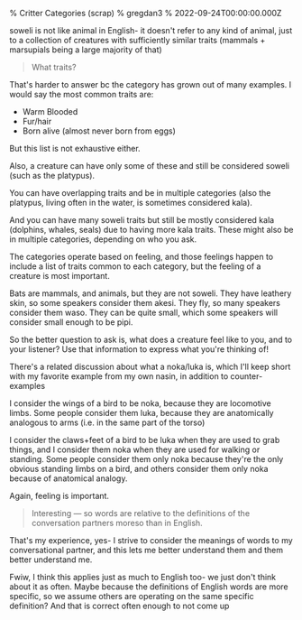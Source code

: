 % Critter Categories (scrap)
% gregdan3
% 2022-09-24T00:00:00.000Z

soweli is not like animal in English- it doesn't refer to any kind of animal, just to a collection of creatures with sufficiently similar traits (mammals + marsupials being a large majority of that)

> What traits?

That's harder to answer bc the category has grown out of many examples. I would say the most common traits are:

- Warm Blooded
- Fur/hair
- Born alive (almost never born from eggs)

But this list is not exhaustive either.

Also, a creature can have only some of these and still be considered soweli (such as the platypus).

You can have overlapping traits and be in multiple categories (also the platypus, living often in the water, is sometimes considered kala).

And you can have many soweli traits but still be mostly considered kala (dolphins, whales, seals) due to having more kala traits. These might also be in multiple categories, depending on who you ask.

The categories operate based on feeling, and those feelings happen to include a list of traits common to each category, but the feeling of a creature is most important.

Bats are mammals, and animals, but they are not soweli. They have leathery skin, so some speakers consider them akesi. They fly, so many speakers consider them waso. They can be quite small, which some speakers will consider small enough to be pipi.

So the better question to ask is, what does a creature feel like to you, and to your listener? Use that information to express what you're thinking of!

There's a related discussion about what a noka/luka is, which I'll keep short with my favorite example from my own nasin, in addition to counter-examples

I consider the wings of a bird to be noka, because they are locomotive limbs. Some people consider them luka, because they are anatomically analogous to arms (i.e. in the same part of the torso)

I consider the claws+feet of a bird to be luka when they are used to grab things, and I consider them noka when they are used for walking or standing. Some people consider them only noka because they're the only obvious standing limbs on a bird, and others consider them only noka because of anatomical analogy.

Again, feeling is important.

> Interesting — so words are relative to the definitions of the conversation partners moreso than in English.

That's my experience, yes- I strive to consider the meanings of words to my conversational partner, and this lets me better understand them and them better understand me.

Fwiw, I think this applies just as much to English too- we just don't think about it as often. Maybe because the definitions of English words are more specific, so we assume others are operating on the same specific definition? And that is correct often enough to not come up

